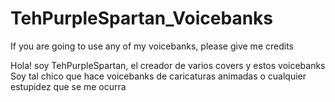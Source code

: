 # TehPurpleSpartan_Voicebanks
If you are going to use any of my voicebanks, please give me credits

Hola! soy TehPurpleSpartan, el creador de varios covers y estos voicebanks
Soy tal chico que hace voicebanks de caricaturas animadas o cualquier estupidez que se me ocurra
